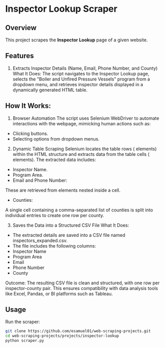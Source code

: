 # Inspector Lookup Scraper

## Overview
This project scrapes the **Inspector Lookup** page of a given website.

## Features

1. Extracts Inspector Details (Name, Email, Phone Number, and County)
What It Does:
The script navigates to the Inspector Lookup page, selects the "Boiler and Unfired Pressure Vessels" program from a dropdown menu, and retrieves inspector details displayed in a dynamically generated HTML table.

## How It Works:

1. Browser Automation
The script uses Selenium WebDriver to automate interactions with the webpage, mimicking human actions such as:

* Clicking buttons.
* Selecting options from dropdown menus.

2. Dynamic Table Scraping
Selenium locates the table rows (<tr> elements) within the HTML structure and extracts data from the table cells (<td> elements). The extracted data includes:

* Inspector Name.
* Program Area.
* Email and Phone Number:

These are retrieved from <span> elements nested inside a cell.
* Counties:

A single cell containing a comma-separated list of counties is split into individual entries to create one row per county.

3. Saves the Data into a Structured CSV File
What It Does:
* The extracted details are saved into a CSV file named inspectors_expanded.csv.
* The file includes the following columns:
*   Inspector Name
*   Program Area
*   Email
*   Phone Number
*   County

Outcome:
The resulting CSV file is clean and structured, with one row per inspector-county pair. This ensures compatibility with data analysis tools like Excel, Pandas, or BI platforms such as Tableau.

## Usage
Run the scraper:
```bash
git clone https://github.com/esamuel01/web-scraping-projects.git
cd web-scraping-projects/projects/inspector-lookup
python scraper.py
